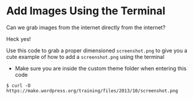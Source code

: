 # Add Images Using the Terminal

Can we grab images from the internet directly from the internet?

Heck yes!

Use this code to grab a proper dimensioned `screenshot.png` to give you a cute example of how to add a `screenshot.png` using the terminal

* Make sure you are inside the custom theme folder when entering this code

```
$ curl -O https://make.wordpress.org/training/files/2013/10/screenshot.png
```
